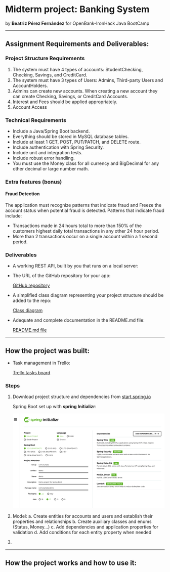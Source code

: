 # Midterm project: Banking System

by **Beatriz Pérez Fernández** for OpenBank-IronHack Java BootCamp

***

## Assignment Requirements and Deliverables:

### Project Structure Requirements
1. The system must have 4 types of accounts: StudentChecking, Checking, Savings, and CreditCard.
2. The system must have 3 types of Users: Admins, Third-party Users and AccountHolders.
3. Admins can create new accounts. When creating a new account they can create Checking, Savings, or CreditCard Accounts.
4. Interest and Fees should be applied appropriately.
5. Account Access

### Technical Requirements
- Include a Java/Spring Boot backend.
- Everything should be stored in MySQL database tables.
- Include at least 1 GET, POST, PUT/PATCH, and DELETE route.
- Include authentication with Spring Security.
- Include unit and integration tests.
- Include robust error handling.
- You must use the Money class for all currency and BigDecimal for any other decimal or large number math.

### Extra features (bonus)
#### Fraud Detection
The application must recognize patterns that indicate fraud and Freeze the account status when potential fraud is detected.
Patterns that indicate fraud include:
- Transactions made in 24 hours total to more than 150% of the customers highest daily total transactions in any other 24 hour period.
- More than 2 transactions occur on a single account within a 1 second period.

### Deliverables
- A working REST API, built by you that runs on a local server:
      


- The URL of the GitHub repository for your app:

   [GitHub repository](https://github.com/Openbank-Java-Bootcamp/beatriz-perez-Midterm-Project-Banking-System.git)

- A simplified class diagram representing your project structure should be added to the repo:

   [Class diagram](https://drive.google.com/file/d/1AzKxl9wNN_4bO68MQG1XOqBxD4r2wUzp/view?usp=sharing)

- Adequate and complete documentation in the README.md file:

   [README.md file](https://github.com/Openbank-Java-Bootcamp/beatriz-perez-Midterm-Project-Banking-System/blob/master/README.md)


***

## How the project was built:

- Task management in Trello:

   [Trello tasks board](https://trello.com/invite/b/uEPSEIQa/8df7c946d07d38e4d7ce9ce5a126751e/midtermbankingsystem)

### Steps

1. Download project structure and dependencies from [start.spring.io](https://start.spring.io/)

    Spring Boot set up with **spring Initializr**:

    ![spring initializr](./src/images/initializr.png)

2. Model:
   a. Create entities for accounts and users and establish their properties and relationships
   b. Create auxiliary classes and enums (Status, Money...)
   c. Add dependencies and application properties for validation
   d. Add conditions for each entity property when needed

3. 

***

## How the project works and how to use it:


